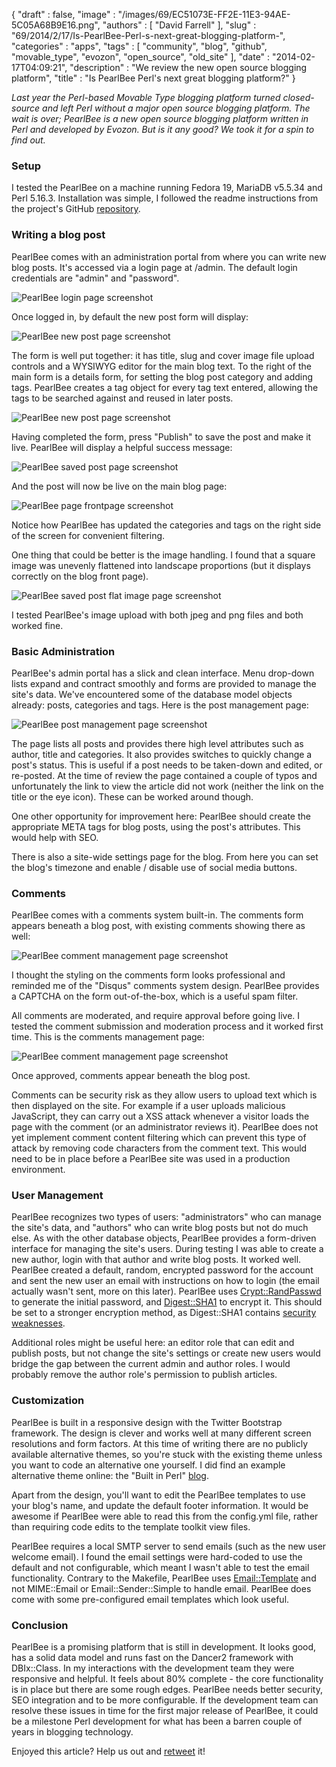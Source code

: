 {
   "draft" : false,
   "image" : "/images/69/EC51073E-FF2E-11E3-94AE-5C05A68B9E16.png",
   "authors" : [
      "David Farrell"
   ],
   "slug" : "69/2014/2/17/Is-PearlBee-Perl-s-next-great-blogging-platform-",
   "categories" : "apps",
   "tags" : [
      "community",
      "blog",
      "github",
      "movable_type",
      "evozon",
      "open_source",
      "old_site"
   ],
   "date" : "2014-02-17T04:09:21",
   "description" : "We review the new open source blogging platform",
   "title" : "Is PearlBee Perl's next great blogging platform?"
}


*Last year the Perl-based Movable Type blogging platform turned closed-source and left Perl without a major open source blogging platform. The wait is over; PearlBee is a new open source blogging platform written in Perl and developed by Evozon. But is it any good? We took it for a spin to find out.*

### Setup

I tested the PearlBee on a machine running Fedora 19, MariaDB v5.5.34 and Perl 5.16.3. Installation was simple, I followed the readme instructions from the project's GitHub [repository](https://github.com/perl-evozon/pearlbee).

### Writing a blog post

PearlBee comes with an administration portal from where you can write new blog posts. It's accessed via a login page at /admin. The default login credentials are "admin" and "password".

![PearlBee login page screenshot](/images/69/admin_login.png)

Once logged in, by default the new post form will display:

![PearlBee new post page screenshot](/images/69/new_post.png)

The form is well put together: it has title, slug and cover image file upload controls and a WYSIWYG editor for the main blog text. To the right of the main form is a details form, for setting the blog post category and adding tags. PearlBee creates a tag object for every tag text entered, allowing the tags to be searched against and reused in later posts.

![PearlBee new post page screenshot](/images/69/completed_post.png)

Having completed the form, press "Publish" to save the post and make it live. PearlBee will display a helpful success message:

![PearlBee saved post page screenshot](/images/69/saved_post.png)

And the post will now be live on the main blog page:

![PearlBee page frontpage screenshot](/images/69/post_on_frontpage.png)

Notice how PearlBee has updated the categories and tags on the right side of the screen for convenient filtering.

One thing that could be better is the image handling. I found that a square image was unevenly flattened into landscape proportions (but it displays correctly on the blog front page).

![PearlBee saved post flat image page screenshot](/images/69/flat_onion_image.png)

I tested PearlBee's image upload with both jpeg and png files and both worked fine.

### Basic Administration

PearlBee's admin portal has a slick and clean interface. Menu drop-down lists expand and contract smoothly and forms are provided to manage the site's data. We've encountered some of the database model objects already: posts, categories and tags. Here is the post management page:

![PearlBee post management page screenshot](/images/69/post_management.png)

The page lists all posts and provides there high level attributes such as author, title and categories. It also provides switches to quickly change a post's status. This is useful if a post needs to be taken-down and edited, or re-posted. At the time of review the page contained a couple of typos and unfortunately the link to view the article did not work (neither the link on the title or the eye icon). These can be worked around though.

One other opportunity for improvement here: PearlBee should create the appropriate META tags for blog posts, using the post's attributes. This would help with SEO.

There is also a site-wide settings page for the blog. From here you can set the blog's timezone and enable / disable use of social media buttons.

### Comments

PearlBee comes with a comments system built-in. The comments form appears beneath a blog post, with existing comments showing there as well:

![PearlBee comment management page screenshot](/images/69/comment_posted.png)

I thought the styling on the comments form looks professional and reminded me of the "Disqus" comments system design. PearlBee provides a CAPTCHA on the form out-of-the-box, which is a useful spam filter.

All comments are moderated, and require approval before going live. I tested the comment submission and moderation process and it worked first time. This is the comments management page:

![PearlBee comment management page screenshot](/images/69/comment_management.png)

Once approved, comments appear beneath the blog post.

Comments can be security risk as they allow users to upload text which is then displayed on the site. For example if a user uploads malicious JavaScript, they can carry out a XSS attack whenever a visitor loads the page with the comment (or an administrator reviews it). PearlBee does not yet implement comment content filtering which can prevent this type of attack by removing code characters from the comment text. This would need to be in place before a PearlBee site was used in a production environment.

### User Management

PearlBee recognizes two types of users: "administrators" who can manage the site's data, and "authors" who can write blog posts but not do much else. As with the other database objects, PearlBee provides a form-driven interface for managing the site's users. During testing I was able to create a new author, login with that author and write blog posts. It worked well. PearlBee created a default, random, encrypted password for the account and sent the new user an email with instructions on how to login (the email actually wasn't sent, more on this later). PearlBee uses [Crypt::RandPasswd](https://metacpan.org/pod/Crypt::RandPasswd) to generate the initial password, and [Digest::SHA1](https://metacpan.org/pod/Digest::SHA1) to encrypt it. This should be set to a stronger encryption method, as Digest::SHA1 contains [security weaknesses](https://www.schneier.com/blog/archives/2005/02/cryptanalysis_o.html).

Additional roles might be useful here: an editor role that can edit and publish posts, but not change the site's settings or create new users would bridge the gap between the current admin and author roles. I would probably remove the author role's permission to publish articles.

### Customization

PearlBee is built in a responsive design with the Twitter Bootstrap framework. The design is clever and works well at many different screen resolutions and form factors. At this time of writing there are no publicly available alternative themes, so you're stuck with the existing theme unless you want to code an alternative one yourself. I did find an example alternative theme online: the "Built in Perl" [blog](http://blog.builtinperl.com/).

Apart from the design, you'll want to edit the PearlBee templates to use your blog's name, and update the default footer information. It would be awesome if PearlBee were able to read this from the config.yml file, rather than requiring code edits to the template toolkit view files.

PearlBee requires a local SMTP server to send emails (such as the new user welcome email). I found the email settings were hard-coded to use the default and not configurable, which meant I wasn't able to test the email functionality. Contrary to the Makefile, PearlBee uses [Email::Template](https://metacpan.org/pod/Email::Template) and not MIME::Email or Email::Sender::Simple to handle email. PearlBee does come with some pre-configured email templates which look useful.

### Conclusion

PearlBee is a promising platform that is still in development. It looks good, has a solid data model and runs fast on the Dancer2 framework with DBIx::Class. In my interactions with the development team they were responsive and helpful. It feels about 80% complete - the core functionality is in place but there are some rough edges. PearlBee needs better security, SEO integration and to be more configurable. If the development team can resolve these issues in time for the first major release of PearlBee, it could be a milestone Perl development for what has been a barren couple of years in blogging technology.

Enjoyed this article? Help us out and [retweet](https://twitter.com/intent/tweet?original_referer=http%3A%2F%2Fperltricks.com%2Farticle%2F69%2F2014%2F2%2F17%2FIs-PearlBee-Perl-s-next-great-blogging-platform-&text=Is+PearlBee+Perl%27s+next+great+blogging+platform%3F&tw_p=tweetbutton&url=http%3A%2F%2Fperltricks.com%2Farticle%2F69%2F2014%2F2%2F17%2FIs-PearlBee-Perl-s-next-great-blogging-platform-&via=perltricks) it!
